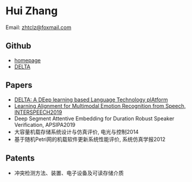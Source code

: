 # Hui Zhang

Email: zhtclz@foxmail.com

## Github 

* [homepage](https://github.com/zh794390558)
* [DELTA](https://github.com/didi/delta)

## Papers
* [DELTA: A DEep learning based Language Technology plAtform](https://arxiv.org/abs/1908.01853)
* [Learning Alignment for Multimodal Emotion Recognition from Speech, INTERSPEECH2019](https://arxiv.org/abs/1909.05645)
* Deep Segment Attentive Embedding for Duration Robust Speaker Verification, APSIPA2019
* 大容量机载存储系统设计与仿真评价, 电光与控制2014
* 基于随机Petri网的机载软件更新系统性能评价, 系统仿真学报2012

## Patents

* 冲突检测方法、装置、电子设备及可读存储介质